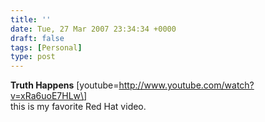 ```yaml
---
title: ''
date: Tue, 27 Mar 2007 23:34:34 +0000
draft: false
tags: [Personal]
type: post
---
```


**Truth Happens** \[youtube=http://www.youtube.com/watch?v=xRa6uoE7HLw\]  
this is my favorite Red Hat video.
